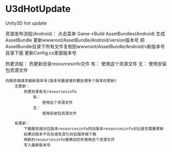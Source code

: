 # U3dHotUpdate
Unity3D hot update


资源发布流程(Android)：
	点击菜单 Game->Build AssetBundles(Android) 生成AssetBundle
	更新wwwroot/AssetBundle/Android/version版本号
	把AssetBundle目录下所有文件复制到wwwroot/AssetBundle/Android/v新版本号 目录下面
	更新Config.cs里面版本号
	

热更流程：
	热更新目录resourcesinfo文件
		有：
			使用这个资源文件
		无：
			使用安装包资源文件

	向服务端请求最新版本号(版本号要递增并要处理多个版本的更新)
		无更新：
			热更目录有无resourcesinfo
				有：
					使用这个资源文件
				无：
					使用安装包资源文件
			
		有更新：
			下载服务端对应版本resourcesinfo同旧版本resourcesinfo对比是否需要更新
			如果旧版本不存在或有变化则去服务端下载
			用新的resourcesinfo替换旧的并使用这个资源文件
			写入最新版本号
